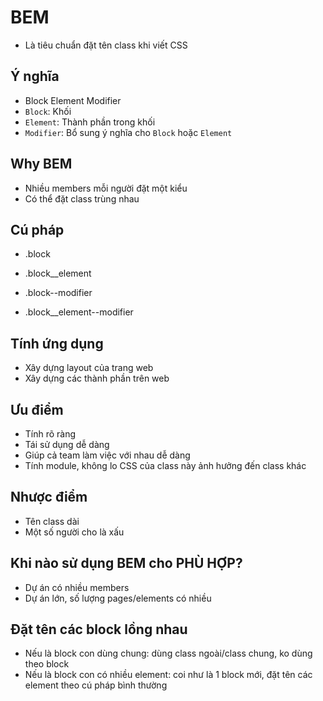 # BEM
- Là tiêu chuẩn đặt tên class khi viết CSS 

## Ý nghĩa
- Block Element Modifier
- `Block`: Khối
- `Element`: Thành phần trong khối
- `Modifier`: Bổ sung ý nghĩa cho `Block` hoặc `Element`

## Why BEM
- Nhiều members mỗi người đặt một kiểu
- Có thể đặt class trùng nhau

## Cú pháp
- .block
- .block__element

- .block--modifier
- .block__element--modifier

## Tính ứng dụng
- Xây dựng layout của trang web
- Xây dựng các thành phần trên web

## Ưu điểm
- Tính rõ ràng
- Tái sử dụng dễ dàng
- Giúp cả team làm việc với nhau dễ dàng
- Tính module, không lo CSS của class này ảnh hưởng đến class khác

## Nhược điểm
- Tên class dài
- Một số người cho là xấu

## Khi nào sử dụng BEM cho PHÙ HỢP?
- Dự án có nhiều members
- Dự án lớn, số lượng pages/elements có nhiều

## Đặt tên các block lồng nhau
- Nếu là block con dùng chung: dùng class ngoài/class chung, ko dùng theo block
- Nếu là block con có nhiều element: coi như là 1 block mới, đặt tên các element theo cú pháp bình thường
